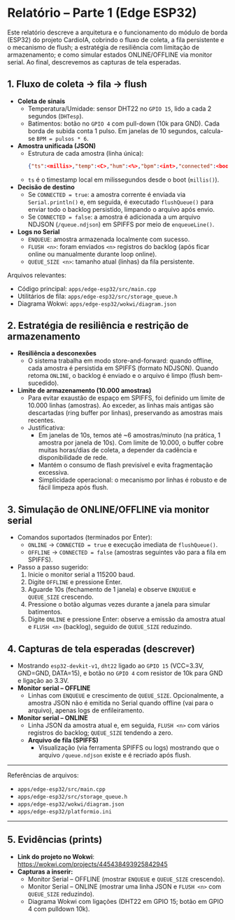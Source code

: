 # Relatório – Parte 1 (Edge ESP32)

Este relatório descreve a arquitetura e o funcionamento do módulo de borda (ESP32) do projeto CardioIA, cobrindo o fluxo de coleta, a fila persistente e o mecanismo de flush; a estratégia de resiliência com limitação de armazenamento; e como simular estados ONLINE/OFFLINE via monitor serial. Ao final, descrevemos as capturas de tela esperadas.

## 1. Fluxo de coleta → fila → flush

- **Coleta de sinais**
  - Temperatura/Umidade: sensor DHT22 no `GPIO 15`, lido a cada 2 segundos (`DHTesp`).
  - Batimentos: botão no `GPIO 4` com pull-down (10k para GND). Cada borda de subida conta 1 pulso. Em janelas de 10 segundos, calcula-se `BPM = pulsos * 6`.
- **Amostra unificada (JSON)**
  - Estrutura de cada amostra (linha única):
    ```json
    {"ts":<millis>,"temp":<C>,"hum":<%>,"bpm":<int>,"connected":<bool>}
    ```
  - `ts` é o timestamp local em milissegundos desde o boot (`millis()`).
- **Decisão de destino**
  - Se `CONNECTED = true`: a amostra corrente é enviada via `Serial.println()` e, em seguida, é executado `flushQueue()` para enviar todo o backlog persistido, limpando o arquivo após envio.
  - Se `CONNECTED = false`: a amostra é adicionada a um arquivo NDJSON (`/queue.ndjson`) em SPIFFS por meio de `enqueueLine()`.
- **Logs no Serial**
  - `ENQUEUE`: amostra armazenada localmente com sucesso.
  - `FLUSH <n>`: foram enviados `<n>` registros do backlog (após ficar online ou manualmente durante loop online).
  - `QUEUE_SIZE <n>`: tamanho atual (linhas) da fila persistente.

Arquivos relevantes:
- Código principal: `apps/edge-esp32/src/main.cpp`
- Utilitários de fila: `apps/edge-esp32/src/storage_queue.h`
- Diagrama Wokwi: `apps/edge-esp32/wokwi/diagram.json`

## 2. Estratégia de resiliência e restrição de armazenamento

- **Resiliência a desconexões**
  - O sistema trabalha em modo store-and-forward: quando offline, cada amostra é persistida em SPIFFS (formato NDJSON). Quando retoma `ONLINE`, o backlog é enviado e o arquivo é limpo (flush bem-sucedido).
- **Limite de armazenamento (10.000 amostras)**
  - Para evitar exaustão de espaço em SPIFFS, foi definido um limite de 10.000 linhas (amostras). Ao exceder, as linhas mais antigas são descartadas (ring buffer por linhas), preservando as amostras mais recentes.
  - Justificativa:
    - Em janelas de 10s, temos até ~6 amostras/minuto (na prática, 1 amostra por janela de 10s). Com limite de 10.000, o buffer cobre muitas horas/dias de coleta, a depender da cadência e disponibilidade de rede.
    - Mantém o consumo de flash previsível e evita fragmentação excessiva.
    - Simplicidade operacional: o mecanismo por linhas é robusto e de fácil limpeza após flush.

## 3. Simulação de ONLINE/OFFLINE via monitor serial

- Comandos suportados (terminados por Enter):
  - `ONLINE` → `CONNECTED = true` e execução imediata de `flushQueue()`.
  - `OFFLINE` → `CONNECTED = false` (amostras seguintes vão para a fila em SPIFFS).
- Passo a passo sugerido:
  1. Inicie o monitor serial a 115200 baud.
  2. Digite `OFFLINE` e pressione Enter.
  3. Aguarde 10s (fechamento de 1 janela) e observe `ENQUEUE` e `QUEUE_SIZE` crescendo.
  4. Pressione o botão algumas vezes durante a janela para simular batimentos.
  5. Digite `ONLINE` e pressione Enter: observe a emissão da amostra atual e `FLUSH <n>` (backlog), seguido de `QUEUE_SIZE` reduzindo.

## 4. Capturas de tela esperadas (descrever)

  - Mostrando `esp32-devkit-v1`, `dht22` ligado ao `GPIO 15` (VCC=3.3V, GND=GND, DATA=15), e botão no `GPIO 4` com resistor de 10k para GND e ligação ao 3.3V.
- **Monitor serial – OFFLINE**
  - Linhas com `ENQUEUE` e crescimento de `QUEUE_SIZE`. Opcionalmente, a amostra JSON não é emitida no Serial quando offline (vai para o arquivo), apenas logs de enfileiramento.
- **Monitor serial – ONLINE**
  - Linha JSON da amostra atual e, em seguida, `FLUSH <n>` com vários registros do backlog; `QUEUE_SIZE` tendendo a zero.
  - **Arquivo de fila (SPIFFS)**
    - Visualização (via ferramenta SPIFFS ou logs) mostrando que o arquivo `/queue.ndjson` existe e é recriado após flush.

---

Referências de arquivos:
- `apps/edge-esp32/src/main.cpp`
- `apps/edge-esp32/src/storage_queue.h`
- `apps/edge-esp32/wokwi/diagram.json`
- `apps/edge-esp32/platformio.ini`

---

## 5. Evidências (prints)

- **Link do projeto no Wokwi**: https://wokwi.com/projects/445438493925842945
- **Capturas a inserir:**
  - Monitor Serial – OFFLINE (mostrar `ENQUEUE` e `QUEUE_SIZE` crescendo).
  - Monitor Serial – ONLINE (mostrar uma linha JSON e `FLUSH <n>` com `QUEUE_SIZE` reduzindo).
  - Diagrama Wokwi com ligações (DHT22 em GPIO 15; botão em GPIO 4 com pulldown 10k).

